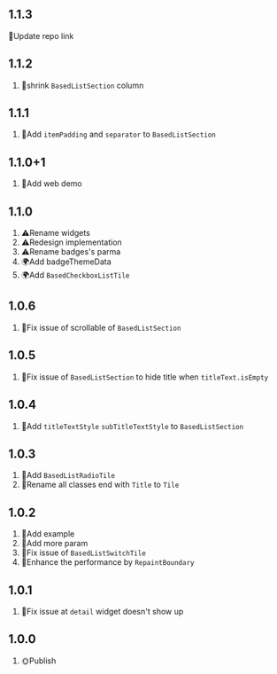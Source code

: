 ## 1.1.3

📖Update repo link

## 1.1.2

1. 📖shrink `BasedListSection` column

## 1.1.1

1. 📖Add `itemPadding` and `separator` to `BasedListSection`

## 1.1.0+1

1. 📖Add web demo

## 1.1.0

1. ⚠️Rename widgets
2. ⚠️Redesign implementation
3. ⚠️Rename badges's parma
4. 🌍Add badgeThemeData
5. 🌍Add `BasedCheckboxListTile`

## 1.0.6

1. 🔧Fix issue of scrollable of `BasedListSection`

## 1.0.5

1. 🔧Fix issue of `BasedListSection` to hide title when `titleText.isEmpty`

## 1.0.4

1. 📖Add `titleTextStyle` `subTitleTextStyle` to `BasedListSection`

## 1.0.3

1. 📖Add `BasedListRadioTile`
2. 📖Rename all classes end with `Title` to `Tile`

## 1.0.2

1. 📖Add example
2. 📖Add more param
3. 🔧Fix issue of `BasedListSwitchTile`
4. 🚀Enhance the performance by `RepaintBoundary`

## 1.0.1

1. 🔧Fix issue at `detail` widget doesn't show up

## 1.0.0

1. 🌞Publish
